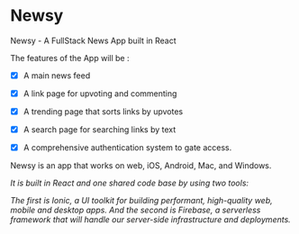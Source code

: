 # Newsy
Newsy - A FullStack News App built in React

The features of the App will be :
 - [x] A main news feed
 - [x] A link page for upvoting and commenting
 - [x] A trending page that sorts links by upvotes
 - [x] A search page for searching links by text
 - [x] A comprehensive authentication system to gate access.
 
 
Newsy is an app that works on web, iOS, Android, Mac, and Windows. 

*It is built in React and one shared code base by using two tools:*

*The first is Ionic, a UI toolkit for building performant, high-quality web, mobile and desktop apps.*
*And the second is Firebase, a serverless framework that will handle our server-side infrastructure and deployments.*

